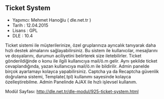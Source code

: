 Ticket System
--------------
* Yapımcı: Mehmet Hanoğlu ( dle.net.tr )
* Tarih : 12.04.2015
* Lisans : GPL
* DLE : 10.4

Ticket sistemi ile müşterilerinize, özel gruplarınıza ayrıcalık tanıyarak daha hızlı destek almalarını sağlayabilirsiniz.
Bu sistem ile kullanıcılar, mesajlarını ve dosyalarını, durumun aciliyetini belirterek size iletebilirler.
Ticket gönderildiğinde o konu ile ilgili kullanıcıya mail/ö.m gelir. Aynı şekilde ticket cevaplandığında, yazan kullanıcıya mail/ö.m ile bildirilir.
Admin panelde birçok ayarlamayı kolayca yapabilirsiniz.
Captcha ya da Recaptcha güvenlik doğrulama sistemi, Template(.tpl) kullanımı sayesinde kolayca özelleştirebilme.
Admin Panelinde AJAX ile hızlı işlevsel kullanım.

Modül Sayfası: http://dle.net.tr/dle-modul/925-ticket-system.html
